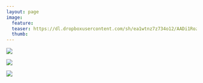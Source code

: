 ```yaml
---
layout: page
image:
  feature:
  teaser: https://dl.dropboxusercontent.com/sh/ea1wtnz7z734o12/AADi1Rozp4dcWfGsjkcpQJ5va/luontokuvat/kev%C3%A4t/DS15981-245px.jpg
  thumb:
---
```


[![](https://dl.dropboxusercontent.com/sh/ea1wtnz7z734o12/AACIQY6CL6Byr1oxLwX6Ma14a/luontokuvat/kev%C3%A4t/DS15979-800px.jpg)](https://dl.dropboxusercontent.com/sh/ea1wtnz7z734o12/AABk4YJ-Mfp4w25i9ejp-roea/luontokuvat/kev%C3%A4t/DS15979.jpg)

[![](https://dl.dropboxusercontent.com/sh/ea1wtnz7z734o12/AAAuJvkaWjENAqugSZ23s9sZa/luontokuvat/kev%C3%A4t/DS15981-800px.jpg)](https://dl.dropboxusercontent.com/sh/ea1wtnz7z734o12/AADFVj55-zC_OhbDWoMKiinMa/luontokuvat/kev%C3%A4t/DS15981.jpg)

[![](https://dl.dropboxusercontent.com/sh/ea1wtnz7z734o12/AAAp6f92qMmP6_MIjtk5mvjia/luontokuvat/kev%C3%A4t/DS16094-800px.jpg)](https://dl.dropboxusercontent.com/sh/ea1wtnz7z734o12/AAAZHYFl33kc2iF8CqufA5pPa/luontokuvat/kev%C3%A4t/DS16094.jpg)
